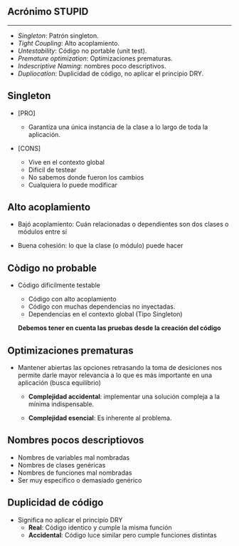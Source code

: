 ## Acrónimo STUPID
-----------------------
- *Singleton*: Patrón singleton.
- *Tight Coupling*: Alto acoplamiento.
- *Untestability*: Código no portable (unit test).
- *Premature optimization*: Optimizaciones prematuras.
- *Indescriptive Naming*: nombres poco descriptivos.
- *Dupliocation*: Duplicidad de código, no aplicar el principio DRY.

## Singleton

* [PRO] 
  * Garantiza una única instancia de la clase a lo largo de toda la aplicación.

* [CONS]
  * Vive en el contexto global
  * Dificil de testear
  * No sabemos donde fueron los cambios
  * Cualquiera lo puede modificar

## Alto acoplamiento
- Bajó acoplamiento: Cuán relacionadas o dependientes son dos clases o módulos entre sí
+ Buena cohesión: lo que la clase (o módulo) puede hacer

## Còdigo no probable

* Código dificilmente testable
  * Código con alto acoplamiento
  * Código con muchas dependencias no inyectadas.
  * Dependencias en el contexto global (Tipo Singleton)

  **Debemos tener en cuenta las pruebas desde la creación del código**

## Optimizaciones prematuras

* Mantener abiertas las opciones retrasando la toma de desiciones nos permite darle mayor relevancia a lo que es más importante en una aplicación (busca equilibrio)

  * **Complejidad accidental**: implementar una solución compleja a la mínima indispensable.

  * **Complejidad esencial**: Es inherente al problema.

## Nombres pocos descriptiovos

- Nombres de variables mal nombradas
- Nombres de clases genéricas
- Nombres de funciones mal nombradas
- Ser muy especifico o demasiado genérico

## Duplicidad de código
* Significa no aplicar el principío DRY
  * **Real**: Código identico y cumple la misma función
  * **Accidental**: Código luce similar pero cumple funciones distintas